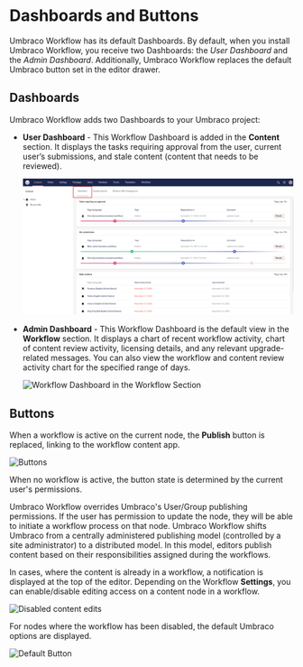# Dashboards and Buttons

Umbraco Workflow has its default Dashboards. By default, when you install Umbraco Workflow, you receive two Dashboards: the _User Dashboard_ and the _Admin Dashboard_. Additionally, Umbraco Workflow replaces the default Umbraco button set in the editor drawer.

## Dashboards

Umbraco Workflow adds two Dashboards to your Umbraco project:

*   **User Dashboard** - This Workflow Dashboard is added in the **Content** section. It displays the tasks requiring approval from the user, current user’s submissions, and stale content (content that needs to be reviewed).

    ![Workflow Dashboard in the Content Section](../images/WorkflowDashboard-ContentSection-(1).png)
*   **Admin Dashboard** - This Workflow Dashboard is the default view in the **Workflow** section. It displays a chart of recent workflow activity, chart of content review activity, licensing details, and any relevant upgrade-related messages. You can also view the workflow and content review activity chart for the specified range of days.

    ![Workflow Dashboard in the Workflow Section](../images/workflow-section.png)

## Buttons

When a workflow is active on the current node, the **Publish** button is replaced, linking to the workflow content app.

![Buttons](../images/Buttons.png)

When no workflow is active, the button state is determined by the current user's permissions.

Umbraco Workflow overrides Umbraco's User/Group publishing permissions. If the user has permission to update the node, they will be able to initiate a workflow process on that node. Umbraco Workflow shifts Umbraco from a centrally administered publishing model (controlled by a site administrator) to a distributed model. In this model, editors publish content based on their responsibilities assigned during the workflows.

In cases, where the content is already in a workflow, a notification is displayed at the top of the editor. Depending on the Workflow **Settings**, you can enable/disable editing access on a content node in a workflow.

![Disabled content edits](../images/blocked_content.png)

For nodes where the workflow has been disabled, the default Umbraco options are displayed.

![Default Button](../images/Default_Buttons.png)
